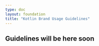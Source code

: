 ```yaml
---
type: doc
layout: foundation
title: "Kotlin Brand Usage Guidelines"
---
```


## Guidelines will be here soon